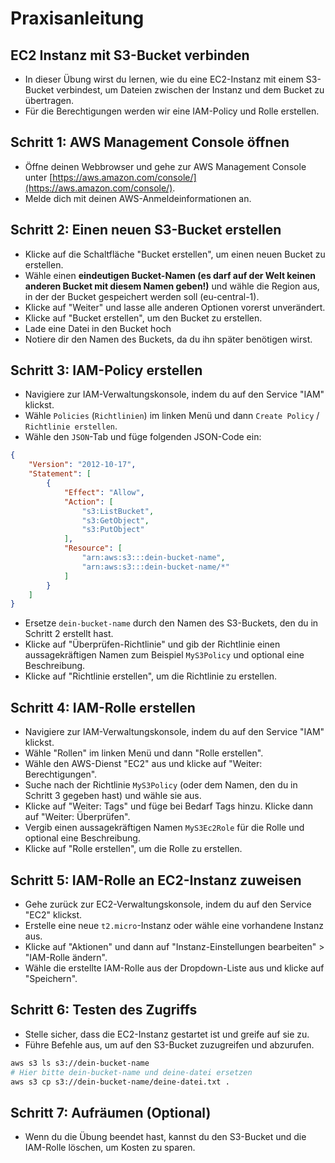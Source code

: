 # Praxisanleitung

## EC2 Instanz mit S3-Bucket verbinden

- In dieser Übung wirst du lernen, wie du eine EC2-Instanz mit einem S3-Bucket verbindest, um Dateien zwischen der Instanz und dem Bucket zu übertragen.
- Für die Berechtigungen werden wir eine IAM-Policy und Rolle erstellen.

## Schritt 1: AWS Management Console öffnen

- Öffne deinen Webbrowser und gehe zur AWS Management Console unter [https://aws.amazon.com/console/](https://aws.amazon.com/console/).
- Melde dich mit deinen AWS-Anmeldeinformationen an.


## Schritt 2: Einen neuen S3-Bucket erstellen

- Klicke auf die Schaltfläche "Bucket erstellen", um einen neuen Bucket zu erstellen.
- Wähle einen **eindeutigen Bucket-Namen (es darf auf der Welt keinen anderen Bucket mit diesem Namen geben!)** und wähle die Region aus, in der der Bucket gespeichert werden soll (eu-central-1).
- Klicke auf "Weiter" und lasse alle anderen Optionen vorerst unverändert.
- Klicke auf "Bucket erstellen", um den Bucket zu erstellen.
- Lade eine Datei in den Bucket hoch
- Notiere dir den Namen des Buckets, da du ihn später benötigen wirst.

## Schritt 3: IAM-Policy erstellen

- Navigiere zur IAM-Verwaltungskonsole, indem du auf den Service "IAM" klickst.
- Wähle `Policies` (`Richtlinien`) im linken Menü und dann `Create Policy` / `Richtlinie erstellen`.
- Wähle den `JSON`-Tab und füge folgenden JSON-Code ein:
```json
{
    "Version": "2012-10-17",
    "Statement": [
        {
            "Effect": "Allow",
            "Action": [
                "s3:ListBucket",
                "s3:GetObject",
                "s3:PutObject"
            ],
            "Resource": [
                "arn:aws:s3:::dein-bucket-name",
                "arn:aws:s3:::dein-bucket-name/*"
            ]
        }
    ]
}
```
- Ersetze `dein-bucket-name` durch den Namen des S3-Buckets, den du in Schritt 2 erstellt hast.
- Klicke auf "Überprüfen-Richtlinie" und gib der Richtlinie einen aussagekräftigen Namen zum Beispiel `MyS3Policy` und optional eine Beschreibung.
- Klicke auf "Richtlinie erstellen", um die Richtlinie zu erstellen.

## Schritt 4: IAM-Rolle erstellen

- Navigiere zur IAM-Verwaltungskonsole, indem du auf den Service "IAM" klickst.
- Wähle "Rollen" im linken Menü und dann "Rolle erstellen".
- Wähle den AWS-Dienst "EC2" aus und klicke auf "Weiter: Berechtigungen".
- Suche nach der Richtlinie `MyS3Policy` (oder dem Namen, den du in Schritt 3 gegeben hast) und wähle sie aus.
- Klicke auf "Weiter: Tags" und füge bei Bedarf Tags hinzu. Klicke dann auf "Weiter: Überprüfen".
- Vergib einen aussagekräftigen Namen `MyS3Ec2Role` für die Rolle und optional eine Beschreibung.
- Klicke auf "Rolle erstellen", um die Rolle zu erstellen.

## Schritt 5: IAM-Rolle an EC2-Instanz zuweisen

- Gehe zurück zur EC2-Verwaltungskonsole, indem du auf den Service "EC2" klickst.
- Erstelle eine neue `t2.micro`-Instanz oder wähle eine vorhandene Instanz aus.
- Klicke auf "Aktionen" und dann auf "Instanz-Einstellungen bearbeiten" > "IAM-Rolle ändern".
- Wähle die erstellte IAM-Rolle aus der Dropdown-Liste aus und klicke auf "Speichern".

## Schritt 6: Testen des Zugriffs

- Stelle sicher, dass die EC2-Instanz gestartet ist und greife auf sie zu.
- Führe Befehle aus, um auf den S3-Bucket zuzugreifen und abzurufen.

```bash
aws s3 ls s3://dein-bucket-name
# Hier bitte dein-bucket-name und deine-datei ersetzen
aws s3 cp s3://dein-bucket-name/deine-datei.txt .
```

## Schritt 7: Aufräumen (Optional)

- Wenn du die Übung beendet hast, kannst du den S3-Bucket und die IAM-Rolle löschen, um Kosten zu sparen.
